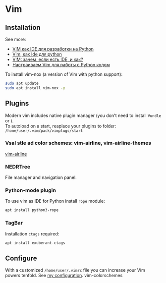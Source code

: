 # Vim

## Installation
See more:
- [VIM как IDE для разработки на Python](https://habr.com/ru/articles/224979/)
- [Vim, как Ide для python](https://habr.com/ru/sandbox/68836/)
- [VIM: зачем, если есть IDE, и как?](https://habr.com/ru/articles/303554/)
- [Настраиваем Vim для работы с Python кодом](https://habr.com/ru/articles/196550/)

To install vim-nox (a version of Vim with python support):
```bash
sudo apt update
sudo apt install vim-nox -y
```

## Plugins

Modern vim includes native plugin manager (you don't need to install `Vundle` or ).  
To autoload on a start, reaplace your plugins to folder: `/home/user/.vim/pack/vimplugs/start`

### Vsal stle ad color schemes: vim-airline, vim-airline-themes

[vim-airline]([https://habr.com/ru/articles/196550/](https://github.com/vim-airline/vim-airline))


### NEDRTree

File manager and navigation panel.

### Python-mode plugin

To use vim as IDE for Python install `rope` module:
```bash
apt install python3-rope
```
### TagBar

Installation `ctags` required:
```bash
apt install exuberant-ctags
```

## Configure

With a customized `/home/user/.vimrc` file you can increase your Vim powers tenfold.
See [my configuration](.vimrc).  vim-colorschemes

